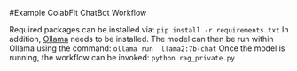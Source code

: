 #Example ColabFit ChatBot Workflow

Required packages can be installed via:
`pip install -r requirements.txt`
In addition, [Ollama](https://ollama.ai) needs to be installed. The model can then be run within Ollama using the command:
`ollama run  llama2:7b-chat`
Once the model is running, the workflow can be invoked:
`python rag_private.py` 
